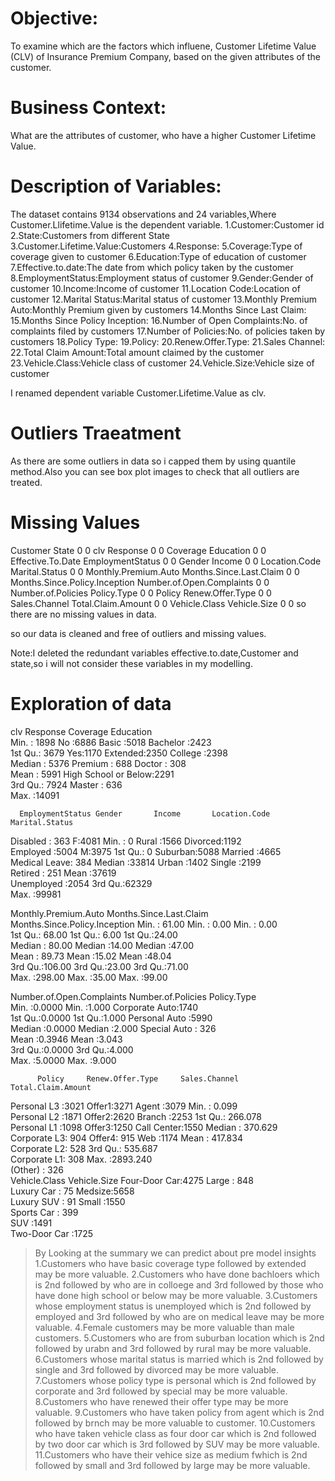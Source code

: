 # Objective:
To examine which are the factors which influene,  Customer Lifetime Value (CLV) of Insurance Premium Company, based on the given attributes of the customer.

# Business Context:
What are the  attributes of customer, who have a higher Customer Lifetime Value.

# Description of Variables:
The dataset contains 9134 observations and 24 variables,Where Customer.Llifetime.Value is the dependent variable.
1.Customer:Customer id 
2.State:Customers from different State
3.Customer.Lifetime.Value:Customers 
4.Response:
5.Coverage:Type of coverage given to customer
6.Education:Type of education of customer
7.Effective.to.date:The date from which policy taken by the customer
8.EmploymentStatus:Employment status of customer
9.Gender:Gender of customer
10.Income:Income of customer
11.Location  Code:Location of customer
12.Marital Status:Marital status of customer
13.Monthly Premium Auto:Monthly Premium given by customers
14.Months  Since  Last Claim:
15.Months Since Policy Inception:
16.Number of Open Complaints:No. of complaints filed by customers
17.Number of Policies:No. of policies taken by customers
18.Policy Type:
19.Policy:
20.Renew.Offer.Type:
21.Sales Channel:
22.Total Claim Amount:Total amount claimed by the customer
23.Vehicle.Class:Vehicle class of customer
24.Vehicle.Size:Vehicle size of customer

I renamed dependent variable Customer.Lifetime.Value as  clv.

# Outliers Traeatment
As there are some outliers in data so i capped them by using quantile method.Also you can see box plot images to check that all
outliers are treated.

# Missing Values
Customer                         State 
                            0                             0 
                          clv                      Response 
                            0                             0 
                     Coverage                     Education 
                            0                             0 
            Effective.To.Date              EmploymentStatus 
                            0                             0 
                       Gender                        Income 
                            0                             0 
                Location.Code                Marital.Status 
                            0                             0 
         Monthly.Premium.Auto       Months.Since.Last.Claim 
                            0                             0 
Months.Since.Policy.Inception     Number.of.Open.Complaints 
                            0                             0 
           Number.of.Policies                   Policy.Type 
                            0                             0 
                       Policy              Renew.Offer.Type 
                            0                             0 
                Sales.Channel            Total.Claim.Amount 
                            0                             0 
                Vehicle.Class                  Vehicle.Size 
                            0                             0 
so there are no missing values in data.

so our data is cleaned and free  of outliers and missing values.

Note:I deleted the redundant variables effective.to.date,Customer and state,so i will not consider these variables in my modelling.

# Exploration of data
clv        Response       Coverage                   Education   
 Min.   : 1898   No :6886   Basic   :5018   Bachelor            :2423  
 1st Qu.: 3679   Yes:1170   Extended:2350   College             :2398  
 Median : 5376              Premium : 688   Doctor              : 308  
 Mean   : 5991                              High School or Below:2291  
 3rd Qu.: 7924                              Master              : 636  
 Max.   :14091                                                         
                                                                       
      EmploymentStatus Gender       Income       Location.Code   Marital.Status
 Disabled     : 363    F:4081   Min.   :    0   Rural   :1566   Divorced:1192  
 Employed     :5004    M:3975   1st Qu.:    0   Suburban:5088   Married :4665  
 Medical Leave: 384             Median :33814   Urban   :1402   Single  :2199  
 Retired      : 251             Mean   :37619                                  
 Unemployed   :2054             3rd Qu.:62329                                  
                                Max.   :99981                                  
                                                                               
 Monthly.Premium.Auto Months.Since.Last.Claim Months.Since.Policy.Inception
 Min.   : 61.00       Min.   : 0.00           Min.   : 0.00                
 1st Qu.: 68.00       1st Qu.: 6.00           1st Qu.:24.00                
 Median : 80.00       Median :14.00           Median :47.00                
 Mean   : 89.73       Mean   :15.02           Mean   :48.04                
 3rd Qu.:106.00       3rd Qu.:23.00           3rd Qu.:71.00                
 Max.   :298.00       Max.   :35.00           Max.   :99.00                
                                                                           
 Number.of.Open.Complaints Number.of.Policies         Policy.Type  
 Min.   :0.0000            Min.   :1.000      Corporate Auto:1740  
 1st Qu.:0.0000            1st Qu.:1.000      Personal Auto :5990  
 Median :0.0000            Median :2.000      Special Auto  : 326  
 Mean   :0.3946            Mean   :3.043                           
 3rd Qu.:0.0000            3rd Qu.:4.000                           
 Max.   :5.0000            Max.   :9.000                           
                                                                   
          Policy     Renew.Offer.Type     Sales.Channel  Total.Claim.Amount
 Personal L3 :3021   Offer1:3271      Agent      :3079   Min.   :   0.099  
 Personal L2 :1871   Offer2:2620      Branch     :2253   1st Qu.: 266.078  
 Personal L1 :1098   Offer3:1250      Call Center:1550   Median : 370.629  
 Corporate L3: 904   Offer4: 915      Web        :1174   Mean   : 417.834  
 Corporate L2: 528                                       3rd Qu.: 535.687  
 Corporate L1: 308                                       Max.   :2893.240  
 (Other)     : 326                                                         
       Vehicle.Class   Vehicle.Size 
 Four-Door Car:4275   Large  : 848  
 Luxury Car   :  75   Medsize:5658  
 Luxury SUV   :  91   Small  :1550  
 Sports Car   : 399                 
 SUV          :1491                 
 Two-Door Car :1725                 
                                    
> By Looking at the summary we can predict about pre model insights
1.Customers who have basic coverage type followed by extended may be more valuable.
2.Customers who have done bachloers which is  2nd followed by who are in colloege and 3rd followed by those who have done
high school or below may be more valuable.
3.Customers whose employment status is unemployed which is 2nd followed by employed and 3rd followed by who are on medical leave may be more valuable.
4.Female customers may be more valuable than male customers.
5.Customers who are from suburban location which is 2nd followed by urabn and 3rd followed by rural may be more valuable.
6.Customers whose marital status is married which is 2nd followed by single and 3rd followed by divorced may be more valuable.
7.Customers whose policy type is personal which is 2nd followed by corporate and 3rd followed by special may be more valuable.
8.Customers who have renewed their offer type may be more valuable.
9.Customers who have taken policy from agent which is 2nd followed by brnch may be more valuable to customer.
10.Customers who have taken vehicle class as four door car which is 2nd followed by two door car which is 3rd followed by SUV may be more valuable.
11.Customers who have their vehice size as medium fwhich is 2nd followed by small and 3rd followed by large may be more valuable.


